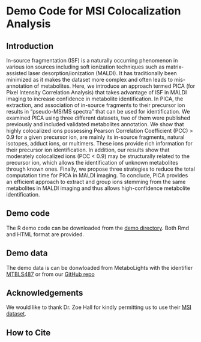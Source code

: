 # Demo Code for MSI Colocalization Analysis

## Introduction

In-source fragmentation (ISF) is a naturally occurring phenomenon in various ion sources including soft ionization techniques such as matrix-assisted laser desorption/ionization (MALDI). It has traditionally been minimized as it makes the dataset more complex and often leads to mis-annotation of metabolites. Here, we introduce an approach termed PICA (for Pixel Intensity Correlation Analysis) that takes advantage of ISF in MALDI imaging to increase confidence in metabolite identification. In PICA, the extraction, and association of in-source fragments to their precursor ion results in “pseudo-MS/MS spectra” that can be used for identification. We examined PICA using three different datasets, two of them were published previously and included validated metabolites annotation. We show that highly colocalized ions possessing Pearson Correlation Coefficient (PCC) > 0.9 for a given precursor ion, are mainly its in-source fragments, natural isotopes, adduct ions, or multimers. These ions provide rich information for their precursor ion identification. In addition, our results show that moderately colocalized ions (PCC < 0.9) may be structurally related to the precursor ion, which allows the identification of unknown metabolites through known ones. Finally, we propose three strategies to reduce the total computation time for PICA in MALDI imaging. To conclude, PICA provides an efficient approach to extract and group ions stemming from the same metabolites in MALDI imaging and thus allows high-confidence metabolite identification.

## Demo code

The R demo code can be downloaded from the [demo directory](https://github.com/YonghuiDong/MSI_Colocalization/tree/master/Demo). Both Rmd and HTML format are provided.

## Demo data

The demo data is can be donwloaded from MetaboLights with the identifier [MTBLS487](https://www.ebi.ac.uk/metabolights/MTBLS487) or from our [GitHub repo]()

## Acknowledgements

We would like to thank Dr. Zoe Hall for kindly permitting us to use their [MSI dataset](https://www.ebi.ac.uk/metabolights/MTBLS487). 

## How to Cite
